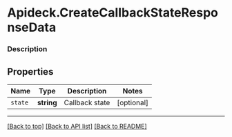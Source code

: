 # Apideck.CreateCallbackStateResponseData

### Description

## Properties
Name | Type | Description | Notes
------------ | ------------- | ------------- | -------------
`state` | **string** | Callback state | [optional] 





---

[[Back to top]](#) [[Back to API list]](../../../../README.md#documentation-for-api-endpoints) [[Back to README]](../../../../README.md)


